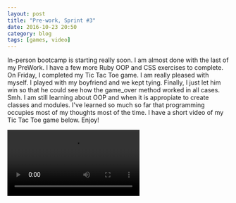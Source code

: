 ```yaml
---
layout: post
title: "Pre-work, Sprint #3"
date: 2016-10-23 20:50
category: blog
tags: [games, video]
---
```

In-person bootcamp is starting really soon. I am almost done with the last of my PreWork. I have a few more Ruby OOP and CSS exercises to complete. On Friday, I completed my Tic Tac Toe game. I am really pleased with myself. I played with my boyfriend and we kept tying. Finally, I just let him win so that he could see how the game_over method worked in all cases. Smh. I am still learning about OOP and when it is appropiate to create classes and modules. I've learned so much so far that programming occupies most of my thoughts most of the time. I have a short video of my Tic Tac Toe game below. Enjoy!

<!-- post video -->

  <video controls="controls" allowfullscreen="true">
    <source src="/video/tictactoe.mp4" type="video/mp4">
  </video> 
